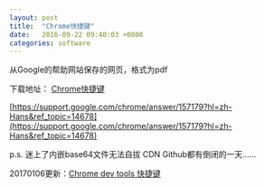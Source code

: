 ```yaml
---
layout: post
title:  "Chrome快捷键"
date:   2016-09-22 09:40:03 +0800
categories: software
---
```


从Google的帮助网站保存的网页，格式为pdf

下载地址：  <a download="Chrome快捷键.pdf" href="http://hlcdn.passby.me/blog/2016/09/22/Chrome%E5%BF%AB%E6%8D%B7%E9%94%AE.pdf">Chrome快捷键</a>

[https://support.google.com/chrome/answer/157179?hl=zh-Hans&ref_topic=14678](https://support.google.com/chrome/answer/157179?hl=zh-Hans&ref_topic=14678)  


p.s. 迷上了内嵌base64文件无法自拔 CDN Github都有倒闭的一天……

20170106更新：[Chrome dev tools 快捷键](https://developers.google.cn/web/tools/chrome-devtools/shortcuts)
